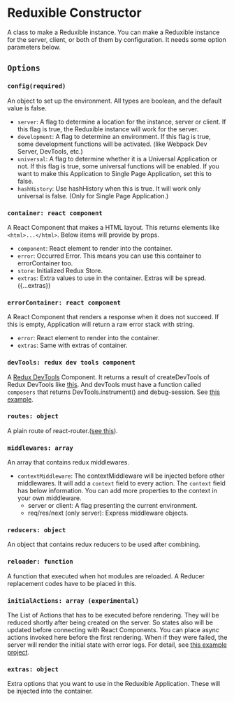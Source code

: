 # Reduxible Constructor

A class to make a Reduxible instance. You can make a Reduxible instance for the server, client, or both of them by configuration. It needs some option parameters below.

## `Options`

### `config(required)`

An object to set up the environment. All types are boolean, and the default value is false.

* `server`: A flag to determine a location for the instance, server or client. If this flag is true, the Reduxible instance will work for the server.
* `development`: A flag to determine an environment. If this flag is true, some development functions will be activated. (like Webpack Dev Server, DevTools, etc.)
* `universal`: A flag to determine whether it is a Universal Application or not. If this flag is true, some universal functions will be enabled. If you want to make this Application to Single Page Application, set this to false.
* `hashHistory`: Use hashHistory when this is true. It will work only universal is false. (Only for Single Page Application.)

### `container: react component`

A React Component that makes a HTML layout. This returns elements like `<html>...</html>`. Below items will provide by props.

* `component`: React element to render into the container.
* `error`: Occurred Error. This means you can use this container to errorContainer too.
* `store`: Initialized Redux Store.
* `extras`: Extra values to use in the container. Extras will be spread. ({...extras})

### `errorContainer: react component`

A React Component that renders a response when it does not succeed. If this is empty, Application will return a raw error stack with string.

* `error`: React element to render into the container.
* `extras`: Same with extras of container.

### `devTools: redux dev tools component`

A [Redux DevTools](https://github.com/gaearon/redux-devtools) Component. It returns a result of createDevTools of Redux DevTools like [this](https://github.com/gaearon/redux-devtools/blob/master/examples/todomvc/containers/DevTools.js). And devTools must have a function called `composers` that returns DevTools.instrument() and debug-session. See [this example](https://github.com/reduxible/reduxible-example/blob/master/src/universal/helpers/DevTools.js).

### `routes: object`

A plain route of react-router.([see this](https://github.com/rackt/react-router/blob/1.0.x/docs/API.md#plainroute)).

### `middlewares: array`

An array that contains redux middlewares.

* `contextMiddleware`: The contextMiddleware will be injected before other middlewares. It will add a `context` field to every action. The `context` field has below information. You can add more properties to the context in your own middleware.
    * server or client: A flag presenting the current environment.
    * req/res/next (only server): Express middleware objects.

### `reducers: object`

An object that contains redux reducers to be used after combining.

### `reloader: function`

A function that executed when hot modules are reloaded. A Reducer replacement codes have to be placed in this.

### `initialActions: array (experimental)`

The List of Actions that has to be executed before rendering. They will be reduced shortly after being created on the server. So states also will be updated before connecting with React Components. You can place async actions invoked here before the first rendering. When if they were failed, the server will render the initial state with error logs. For detail, see [this example project](https://github.com/reduxible/reduxible-example/blob/master/src/universal/services/initialActions.js).

### `extras: object`

Extra options that you want to use in the Reduxible Application. These will be injected into the container.
